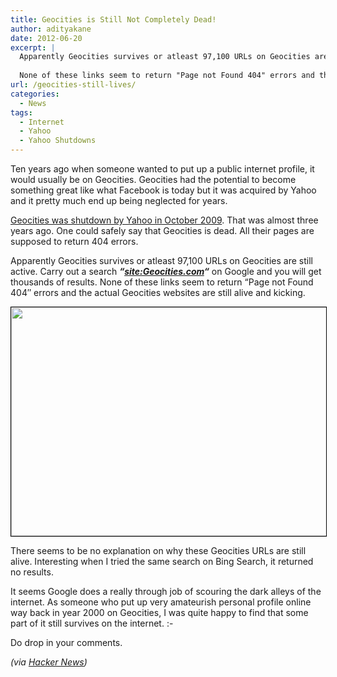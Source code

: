 ```yaml
---
title: Geocities is Still Not Completely Dead!
author: adityakane
date: 2012-06-20
excerpt: |
  Apparently Geocities survives or atleast 97,100 URLs on Geocities are still active. Carry out a search "site:Geocities.com" on Google and you will get thousands of results. 
  
  None of these links seem to return "Page not Found 404" errors and the actual Geocities websites are still alive and kicking.
url: /geocities-still-lives/
categories:
  - News
tags:
  - Internet
  - Yahoo
  - Yahoo Shutdowns
---
```

Ten years ago when someone wanted to put up a public internet profile, it would usually be on Geocities. Geocities had the potential to become something great like what Facebook is today but it was acquired by Yahoo and it pretty much end up being neglected for years.

[Geocities was shutdown by Yahoo in October 2009][1]. That was almost three years ago. One could safely say that Geocities is dead. All their pages are supposed to return 404 errors.

Apparently Geocities survives or atleast 97,100 URLs on Geocities are still active. Carry out a search ***&#8220;<a href="https://www.google.com/search?hl=en&q=site%3Ageocities.com" onclick="_gaq.push(['_trackEvent', 'outbound-article', 'https://www.google.com/search?hl=en&q=site%3Ageocities.com', 'site:Geocities.com']);" >site:Geocities.com</a>&#8220;*** on Google and you will get thousands of results. None of these links seem to return &#8220;Page not Found 404&#8243; errors and the actual Geocities websites are still alive and kicking.

[<img class="wp-image-58867 alignnone" style="border: 1px solid black;" title="Geocities_alive" src="http://cdn.devilsworkshop.org/files/2012/06/Geocities_alive.png" alt="" width="515" height="366" />][2]

There seems to be no explanation on why these Geocities URLs are still alive. Interesting when I tried the same search on Bing Search, it returned no results.

It seems Google does a really through job of scouring the dark alleys of the internet. As someone who put up very amateurish personal profile online way back in year 2000 on Geocities, I was quite happy to find that some part of it still survives on the internet. <img src="http://devilsworkshop.org/wp-includes/images/smilies/simple-smile.png" alt=":-)" class="wp-smiley" style="height: 1em; max-height: 1em;" />

Do drop in your comments.

*(via <a href="http://news.ycombinator.com/item?id=4136682" onclick="_gaq.push(['_trackEvent', 'outbound-article', 'http://news.ycombinator.com/item?id=4136682', 'Hacker News']);" >Hacker News</a>)*

 [1]: http://devilsworkshop.org/geocities-is-no-more/
 [2]: http://cdn.devilsworkshop.org/files/2012/06/Geocities_alive.png
